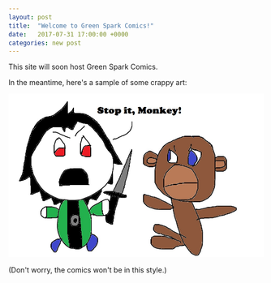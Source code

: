 ```yaml
---
layout: post
title:  "Welcome to Green Spark Comics!"
date:   2017-07-31 17:00:00 +0000
categories: new post
---
```

This site will soon host Green Spark Comics.

In the meantime, here's a sample of some crappy art:

![Death to the instant gratification monkey](/images/stopitmonkey.jpg)

(Don't worry, the comics won't be in this style.)
